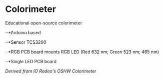 # Colorimeter
Educational open-source colorimeter


⋅⋅*Arduino based

⋅⋅*Sensor TCS3200

⋅⋅*RGB PCB board mounts RGB LED (Red 632 nm; Green 523 nm; 465 nm) 

⋅⋅*Single LED PCB board



*Derived from IO Rodeo's OSHW Colorimeter*
